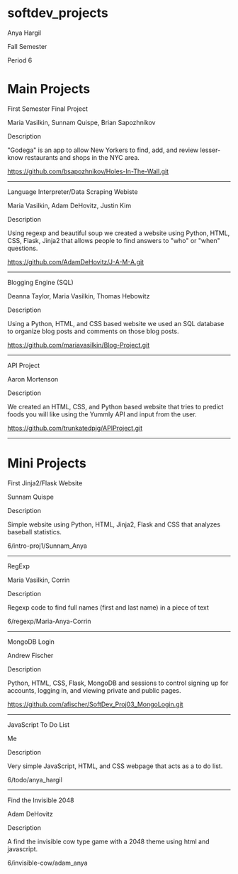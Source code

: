 softdev_projects
================

Anya Hargil

Fall Semester

Period 6

Main Projects
====================================================================================

First Semester Final Project

Maria Vasilkin, Sunnam Quispe, Brian Sapozhnikov

Description

  "Godega" is an app to allow New Yorkers to find, add, and review lesser-know restaurants
and shops in the NYC area.

  https://github.com/bsapozhnikov/Holes-In-The-Wall.git
  
------------------------------------------------------------------------------------

Language Interpreter/Data Scraping Webiste

Maria Vasilkin, Adam DeHovitz, Justin Kim

Description

  Using regexp and beautiful soup we created a website using Python, HTML, CSS, Flask, Jinja2 that allows people to find answers to "who" or "when" questions.
  
  https://github.com/AdamDeHovitz/J-A-M-A.git

-----------------------------------------------------------------------------------

Blogging Engine (SQL)

Deanna Taylor, Maria Vasilkin, Thomas Hebowitz

Description

  Using a Python, HTML, and CSS based website we used an SQL database to organize blog posts and comments on those blog posts.

  https://github.com/mariavasilkin/Blog-Project.git
  
-----------------------------------------------------------------------------------

API Project
 
Aaron Mortenson

Description

  We created an HTML, CSS, and Python based website that tries to predict foods you will like using the Yummly API and input from the user.
  
  https://github.com/trunkatedpig/APIProject.git

------------------------------------------------------------------------------------------------------

Mini Projects
=====================================================================================

First Jinja2/Flask Website

Sunnam Quispe

Description

  Simple website using Python, HTML, Jinja2, Flask and CSS that analyzes baseball statistics.  

  6/intro-proj1/Sunnam_Anya
  
------------------------------------------------------------------------------------

RegExp

Maria Vasilkin, Corrin

Description

  Regexp code to find full names (first and last name) in a piece of text

  6/regexp/Maria-Anya-Corrin

-------------------------------------------------------------------------------------

MongoDB Login

Andrew Fischer

Description

  Python, HTML, CSS, Flask, MongoDB and sessions to control signing up for accounts, logging in, and viewing private and public pages. 

  https://github.com/afischer/SoftDev_Proj03_MongoLogin.git

-------------------------------------------------------------------------------------

JavaScript To Do List

Me

Description

  Very simple JavaScript, HTML, and CSS webpage that acts as a to do list.
  
  6/todo/anya_hargil

------------------------------------------------------------------------------------

Find the Invisible 2048

Adam DeHovitz

Description

  A find the invisible cow type game with a 2048 theme using html and javascript.
  
  6/invisible-cow/adam_anya
